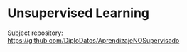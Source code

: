# Unsupervised Learning

Subject repository: https://github.com/DiploDatos/AprendizajeNOSupervisado

